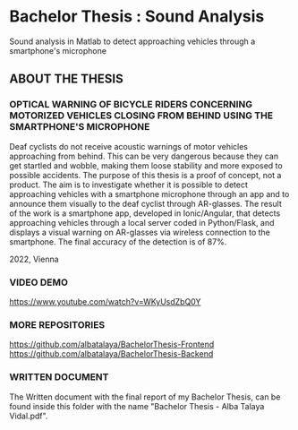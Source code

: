 # Bachelor Thesis : Sound Analysis
Sound analysis in Matlab to detect approaching vehicles through a smartphone's microphone

## ABOUT THE THESIS
### OPTICAL WARNING OF BICYCLE RIDERS CONCERNING MOTORIZED VEHICLES CLOSING FROM BEHIND USING THE SMARTPHONE'S MICROPHONE
Deaf cyclists do not receive acoustic warnings of motor vehicles approaching from behind. This can be very dangerous because they can get startled and wobble, making them loose stability and more exposed to possible accidents. 
The purpose of this thesis is a proof of concept, not a product. The aim is to investigate whether it is possible to detect approaching vehicles with a smartphone microphone through an app and to announce them visually to the deaf cyclist through AR-glasses.
The result of the work is a smartphone app, developed in Ionic/Angular, that detects approaching vehicles through a local server coded in Python/Flask, and displays a visual warning on AR-glasses via wireless connection to the smartphone. The final accuracy of the detection is of 87%.

2022, Vienna

### VIDEO DEMO
https://www.youtube.com/watch?v=WKyUsdZbQ0Y

### MORE REPOSITORIES
https://github.com/albatalaya/BachelorThesis-Frontend<br/>
https://github.com/albatalaya/BachelorThesis-Backend

### WRITTEN DOCUMENT
The Written document with the final report of my Bachelor Thesis, can be found inside this folder with the name "Bachelor Thesis - Alba Talaya Vidal.pdf".
